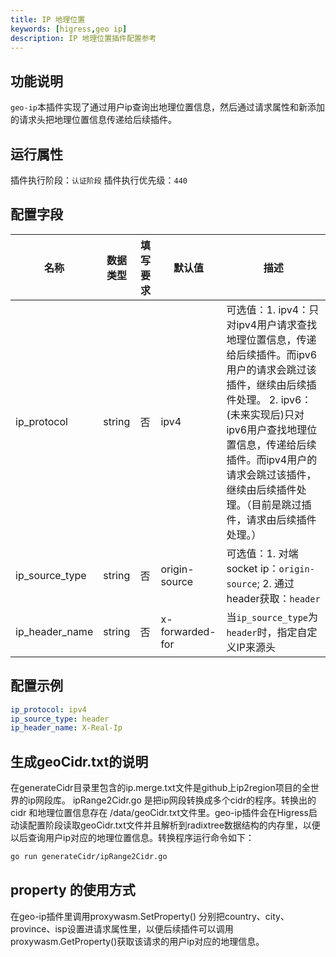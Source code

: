 ```yaml
---
title: IP 地理位置
keywords: [higress,geo ip]
description: IP 地理位置插件配置参考
---
```



## 功能说明

`geo-ip`本插件实现了通过用户ip查询出地理位置信息，然后通过请求属性和新添加的请求头把地理位置信息传递给后续插件。

## 运行属性

插件执行阶段：`认证阶段`
插件执行优先级：`440`

## 配置字段
| 名称            | 数据类型     | 填写要求    |  默认值          | 描述      |
| --------        | --------    | --------   | --------          | -------- |
|  ip_protocol    |  string     |  否        |   ipv4             |  可选值：1. ipv4：只对ipv4用户请求查找地理位置信息，传递给后续插件。而ipv6用户的请求会跳过该插件，继续由后续插件处理。 2. ipv6：(未来实现后)只对ipv6用户查找地理位置信息，传递给后续插件。而ipv4用户的请求会跳过该插件，继续由后续插件处理。（目前是跳过插件，请求由后续插件处理。）
|  ip_source_type |  string     |  否        |   origin-source    |  可选值：1. 对端socket ip：`origin-source`; 2. 通过header获取：`header`  |
|  ip_header_name |  string     |  否        |   x-forwarded-for  |  当`ip_source_type`为`header`时，指定自定义IP来源头                      |


## 配置示例

```yaml
ip_protocol: ipv4
ip_source_type: header
ip_header_name: X-Real-Ip
```

## 生成geoCidr.txt的说明

在generateCidr目录里包含的ip.merge.txt文件是github上ip2region项目的全世界的ip网段库。 ipRange2Cidr.go 是把ip网段转换成多个cidr的程序。转换出的cidr 和地理位置信息存在 /data/geoCidr.txt文件里。geo-ip插件会在Higress启动读配置阶段读取geoCidr.txt文件并且解析到radixtree数据结构的内存里，以便以后查询用户ip对应的地理位置信息。转换程序运行命令如下：

```bash
go run generateCidr/ipRange2Cidr.go
```

## property 的使用方式
在geo-ip插件里调用proxywasm.SetProperty() 分别把country、city、province、isp设置进请求属性里，以便后续插件可以调用proxywasm.GetProperty()获取该请求的用户ip对应的地理信息。
